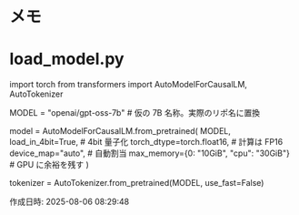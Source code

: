 # メモ

# load_model.py
import torch
from transformers import AutoModelForCausalLM, AutoTokenizer

MODEL = "openai/gpt-oss-7b"     # 仮の 7B 名称。実際のリポ名に置換

model = AutoModelForCausalLM.from_pretrained(
    MODEL,
    load_in_4bit=True,          # 4bit 量子化
    torch_dtype=torch.float16,  # 計算は FP16
    device_map="auto",          # 自動割当
    max_memory={0: "10GiB", "cpu": "30GiB"}  # GPU に余裕を残す
)

tokenizer = AutoTokenizer.from_pretrained(MODEL, use_fast=False)

作成日時: 2025-08-06 08:29:48